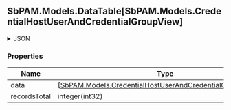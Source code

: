 
<h2 id="tocS_SbPAM.Models.DataTable[SbPAM.Models.CredentialHostUserAndCredentialGroupView]">SbPAM.Models.DataTable[SbPAM.Models.CredentialHostUserAndCredentialGroupView]</h2>

<a id="schemasbpam.models.datatable[sbpam.models.credentialhostuserandcredentialgroupview]"></a>
<a id="schema_SbPAM.Models.DataTable[SbPAM.Models.CredentialHostUserAndCredentialGroupView]"></a>
<a id="tocSsbpam.models.datatable[sbpam.models.credentialhostuserandcredentialgroupview]"></a>
<a id="tocssbpam.models.datatable[sbpam.models.credentialhostuserandcredentialgroupview]"></a>

<details><summary>JSON</summary>


```json
{
  "data": [
    {
      "id": "497f6eca-6276-4993-bfeb-53cbbbba6f08",
      "credentialId": "f568fec0-10b6-4b94-9daf-e62c50c9bf3e",
      "displayName": "string",
      "domain": "string",
      "passwordStatus": "Unspecified",
      "managedType": "Internal",
      "rotationType": "NotManaged",
      "credentialType": "Configuration",
      "privilege": "NotSet",
      "entityType": "Credential"
    }
  ],
  "recordsTotal": 0
}

```


</details>

### Properties

|Name|Type|Required|Restrictions|Description|
|---|---|---|---|---|
|data|[[SbPAM.Models.CredentialHostUserAndCredentialGroupView](../Models/sbpam.models.credentialhostuserandcredentialgroupview.md)]¦null|false|none|none|
|recordsTotal|integer(int32)|false|none|none|


